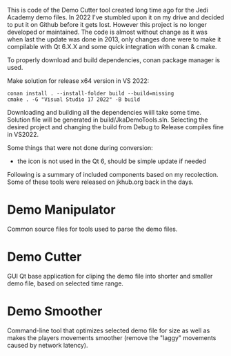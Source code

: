 This is code of the Demo Cutter tool created long time ago for the Jedi Academy demo files. In 2022 I've stumbled upon it on my drive and decided to put it on Github before it gets lost. However this project is no longer developed or maintained. The code is almost without change as it was when last the update was done in 2013, only changes done were to make it compilable with Qt 6.X.X and some quick integration with conan & cmake.

To properly download and build dependencies, conan package manager is used.

Make solution for release x64 version in VS 2022:

    conan install . --install-folder build --build=missing
    cmake . -G "Visual Studio 17 2022" -B build

Downloading and building all the dependencies wiill take some time. Solution file will be generated in build/JkaDemoTools.sln. Selecting the desired project and changing the build from Debug to Release compiles fine in VS2022.

Some things that were not done during conversion:
 - the icon is not used in the Qt 6, should be simple update if needed

Following is a summary of included components based on my recolection. Some of these tools were released on jkhub.org back in the days.

# Demo Manipulator
Common source files for tools used to parse the demo files.

# Demo Cutter
GUI Qt base application for cliping the demo file into shorter and smaller demo file, based on selected time range.

# Demo Smoother
Command-line tool that optimizes selected demo file for size as well as makes the players movements smoother (remove the "laggy" movements caused by network latency).



